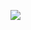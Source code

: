 ![](http://www.plantuml.com/plantuml/proxy?cache=no&src=https://raw.githubusercontent.com/oleksandrblazhko/ai-213-kanarskij/Laboratory_work_7/2-SoftwareDesign/2.7-PlantUML/UML-UseCase.puml)